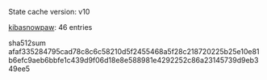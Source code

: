 State cache version: v10

[kibasnowpaw](https://github.com/kibasnowpaw): 46 entries

sha512sum afaf335284795cad78c8c6c58210d5f2455468a5f28c218720225b25e10e81b6efc9aeb6bbfe1c439d9f06d18e8e588981e4292252c86a23145739d9eb349ee5
